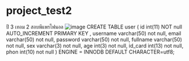 # project_test2
 ปี 3 เทอม 2 สอบพีแพรไฟนอล
![image](https://user-images.githubusercontent.com/71112083/130343079-2b480076-59d3-4ccb-af09-00a207d32c11.png)
     CREATE TABLE user (
     	id int(11) NOT null AUTO_INCREMENT PRIMARY KEY ,
        username varchar(50) not null,
        email varchar(50) not null,
        password varchar(50) not null,
        fullname varchar(50) not null,
       	sex varchar(3) not null,
       	age int(3) not null,
       	id_card int(13) not null,
        phon int(10) not null
        ) ENGINE = INNODB DEFAULT CHARACTER=utf8;
